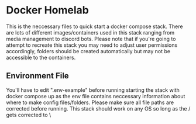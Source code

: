 # Docker Homelab
This is the neccessary files to quick start a docker compose stack. There are lots of different images/containers used in this stack ranging from media management to discord bots.
Please note that if you're going to attempt to recreate this stack you may need to adjust user permissions accordingly, folders should be created automatically but may not be accessible to the containers.

## Environment File
You'll have to edit ".env-example" before running starting the stack with docker compose up as the env file contains neccessary information about where to make config files/folders.
Please make sure all file paths are corrected before running. This stack should work on any OS so long as the / gets corrected to \
